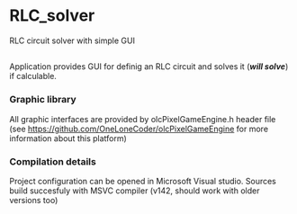 # RLC_solver
RLC circuit solver with simple GUI

##
Application provides GUI for definig an RLC circuit and solves it (***will solve***) if calculable.


### Graphic library
All graphic interfaces are provided by olcPixelGameEngine.h header file (see https://github.com/OneLoneCoder/olcPixelGameEngine for more information about this platform)


### Compilation details

Project configuration can be opened in Microsoft Visual studio. Sources build succesfuly with MSVC compiler (v142, should work with older versions too)

